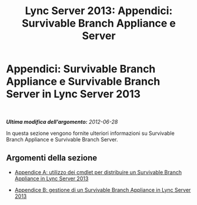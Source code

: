 ﻿---
title: "Lync Server 2013: Appendici: Survivable Branch Appliance e Server"
TOCTitle: 'Appendici: Survivable Branch Appliance e Survivable Branch Server'
ms:assetid: 38a83ac4-9970-4204-8a65-ae3b571bee05
ms:mtpsurl: https://technet.microsoft.com/it-it/library/Gg425861(v=OCS.15)
ms:contentKeyID: 49300211
ms.date: 08/24/2015
mtps_version: v=OCS.15
ms.translationtype: HT
---

# Appendici: Survivable Branch Appliance e Survivable Branch Server in Lync Server 2013

 

_**Ultima modifica dell'argomento:** 2012-06-28_

In questa sezione vengono fornite ulteriori informazioni su Survivable Branch Appliance e Survivable Branch Server.

## Argomenti della sezione

  - [Appendice A: utilizzo dei cmdlet per distribuire un Survivable Branch Appliance in Lync Server 2013](lync-server-2013-appendix-a-using-cmdlets-to-deploy-a-survivable-branch-appliance.md)

  - [Appendice B: gestione di un Survivable Branch Appliance in Lync Server 2013](lync-server-2013-appendix-b-managing-a-survivable-branch-appliance.md)

